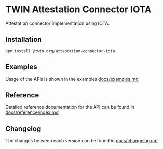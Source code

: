 # TWIN Attestation Connector IOTA

Attestation connector implementation using IOTA.

## Installation

```shell
npm install @twin.org/attestation-connector-iota
```

## Examples

Usage of the APIs is shown in the examples [docs/examples.md](docs/examples.md)

## Reference

Detailed reference documentation for the API can be found in [docs/reference/index.md](docs/reference/index.md)

## Changelog

The changes between each version can be found in [docs/changelog.md](docs/changelog.md)
